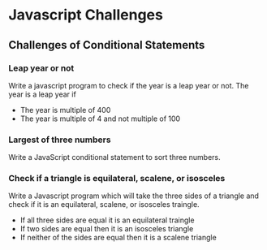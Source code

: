 # Javascript Challenges

## Challenges of Conditional Statements

### Leap year or not

Write a javascript program to check if the year is a leap year or not. The year is a leap year if
- The year is multiple of 400
- The year is multiple of 4 and not multiple of 100

### Largest of three numbers

Write a JavaScript conditional statement to sort three numbers.

### Check if a triangle is equilateral, scalene, or isosceles

Write a Javascript program which will take the three sides of a triangle and check if it is an equilateral, scalene, or isosceles traingle.
- If all three sides are equal it is an equilateral traingle
- If two sides are equal then it is an isosceles triangle
- If neither of the sides are equal then it is a scalene triangle